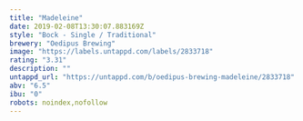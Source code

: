 ```yaml
---
title: "Madeleine"
date: 2019-02-08T13:30:07.883169Z
style: "Bock - Single / Traditional"
brewery: "Oedipus Brewing"
image: "https://labels.untappd.com/labels/2833718"
rating: "3.31"
description: ""
untappd_url: "https://untappd.com/b/oedipus-brewing-madeleine/2833718"
abv: "6.5"
ibu: "0"
robots: noindex,nofollow
---
```

